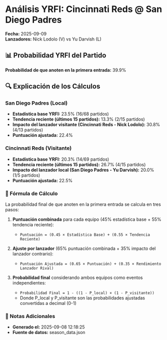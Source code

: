 # Análisis YRFI: Cincinnati Reds @ San Diego Padres

**Fecha:** 2025-09-09  
**Lanzadores:** Nick Lodolo (V) vs Yu Darvish (L)

## 📊 Probabilidad YRFI del Partido

**Probabilidad de que anoten en la primera entrada:** 39.9%

## 🔍 Explicación de los Cálculos

### San Diego Padres (Local)
- **Estadística base YRFI:** 23.5% (16/68 partidos)
- **Tendencia reciente (últimos 15 partidos):** 13.3% (2/15 partidos)
- **Impacto del lanzador visitante (Cincinnati Reds - Nick Lodolo):** 30.8% (4/13 partidos)
- **Puntuación ajustada:** 22.4%

### Cincinnati Reds (Visitante)
- **Estadística base YRFI:** 20.3% (14/69 partidos)
- **Tendencia reciente (últimos 15 partidos):** 26.7% (4/15 partidos)
- **Impacto del lanzador local (San Diego Padres - Yu Darvish):** 20.0% (1/5 partidos)
- **Puntuación ajustada:** 22.5%

### 📝 Fórmula de Cálculo

La probabilidad final de que anoten en la primera entrada se calcula en tres pasos:

1. **Puntuación combinada** para cada equipo (45% estadística base + 55% tendencia reciente):
   - `Puntuación = (0.45 × Estadística Base) + (0.55 × Tendencia Reciente)`

2. **Ajuste por lanzador** (65% puntuación combinada + 35% impacto del lanzador contrario):
   - `Puntuación Ajustada = (0.65 × Puntuación) + (0.35 × Rendimiento Lanzador Rival)`

3. **Probabilidad final** considerando ambos equipos como eventos independientes:
   - `Probabilidad Final = 1 - ((1 - P_local) × (1 - P_visitante))`
   - Donde P_local y P_visitante son las probabilidades ajustadas convertidas a decimal (0-1)

### 📌 Notas Adicionales

- **Generado el:** 2025-09-08 12:18:25
- **Fuente de datos:** season_data.json
